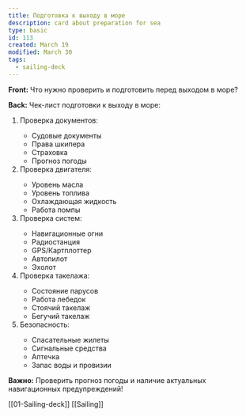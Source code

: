 ```yaml
---
title: Подготовка к выходу в море
description: card about preparation for sea
type: basic
id: 113
created: March 19
modified: March 30
tags:
  - sailing-deck
---
```


**Front:**
Что нужно проверить и подготовить перед выходом в море?

**Back:**
Чек-лист подготовки к выходу в море:

<ol>
  <li>Проверка документов:</li>
    <ul>
      <li>Судовые документы</li>
      <li>Права шкипера</li>
      <li>Страховка</li>
      <li>Прогноз погоды</li>
    </ul>

  <li>Проверка двигателя:</li>
    <ul>
      <li>Уровень масла</li>
      <li>Уровень топлива</li>
      <li>Охлаждающая жидкость</li>
      <li>Работа помпы</li>
    </ul>

  <li>Проверка систем:</li>
    <ul>
      <li>Навигационные огни</li>
      <li>Радиостанция</li>
      <li>GPS/Картплоттер</li>
      <li>Автопилот</li>
      <li>Эхолот</li>
    </ul>

  <li>Проверка такелажа:</li>
    <ul>
      <li>Состояние парусов</li>
      <li>Работа лебедок</li>
      <li>Стоячий такелаж</li>
      <li>Бегучий такелаж</li>
    </ul>

  <li>Безопасность:</li>
    <ul>
      <li>Спасательные жилеты</li>
      <li>Сигнальные средства</li>
      <li>Аптечка</li>
      <li>Запас воды и провизии</li>
    </ul>
</ol>

<p><strong>Важно:</strong> Проверить прогноз погоды и наличие актуальных навигационных предупреждений!</p>
[[01-Sailing-deck]]
[[Sailing]]